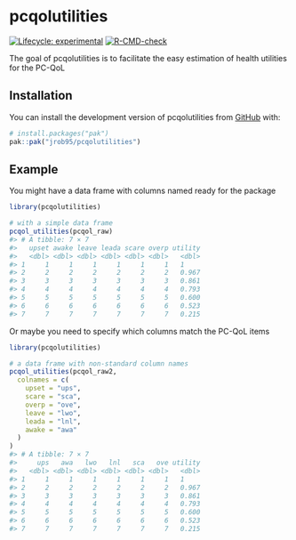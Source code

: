 
<!-- README.md is generated from README.Rmd. Please edit that file -->

# pcqolutilities

<!-- badges: start -->

[![Lifecycle:
experimental](https://img.shields.io/badge/lifecycle-experimental-orange.svg)](https://lifecycle.r-lib.org/articles/stages.html#experimental)
[![R-CMD-check](https://github.com/jrob95/pcqolutilities/actions/workflows/R-CMD-check.yaml/badge.svg)](https://github.com/jrob95/pcqolutilities/actions/workflows/R-CMD-check.yaml)
<!-- badges: end -->

The goal of pcqolutilities is to facilitate the easy estimation of
health utilities for the PC-QoL

## Installation

You can install the development version of pcqolutilities from
[GitHub](https://github.com/) with:

``` r
# install.packages("pak")
pak::pak("jrob95/pcqolutilities")
```

## Example

You might have a data frame with columns named ready for the package

``` r
library(pcqolutilities)

# with a simple data frame
pcqol_utilities(pcqol_raw)
#> # A tibble: 7 × 7
#>   upset awake leave leada scare overp utility
#>   <dbl> <dbl> <dbl> <dbl> <dbl> <dbl>   <dbl>
#> 1     1     1     1     1     1     1   1    
#> 2     2     2     2     2     2     2   0.967
#> 3     3     3     3     3     3     3   0.861
#> 4     4     4     4     4     4     4   0.793
#> 5     5     5     5     5     5     5   0.600
#> 6     6     6     6     6     6     6   0.523
#> 7     7     7     7     7     7     7   0.215
```

Or maybe you need to specify which columns match the PC-QoL items

``` r
library(pcqolutilities)

# a data frame with non-standard column names
pcqol_utilities(pcqol_raw2,
  colnames = c(
    upset = "ups",
    scare = "sca",
    overp = "ove",
    leave = "lwo",
    leada = "lnl",
    awake = "awa"
  )
)
#> # A tibble: 7 × 7
#>     ups   awa   lwo   lnl   sca   ove utility
#>   <dbl> <dbl> <dbl> <dbl> <dbl> <dbl>   <dbl>
#> 1     1     1     1     1     1     1   1    
#> 2     2     2     2     2     2     2   0.967
#> 3     3     3     3     3     3     3   0.861
#> 4     4     4     4     4     4     4   0.793
#> 5     5     5     5     5     5     5   0.600
#> 6     6     6     6     6     6     6   0.523
#> 7     7     7     7     7     7     7   0.215
```
